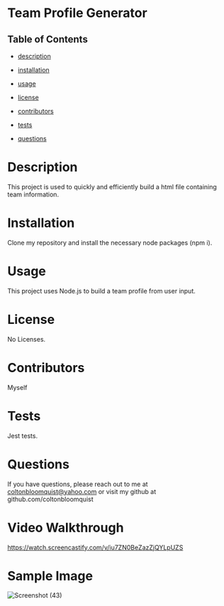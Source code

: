 # **Team Profile Generator**

  ## Table of Contents

  * [description](#description)

  * [installation](#installation)

  * [usage](#usage)

  * [license](#license)

  * [contributors](#contributors)

  * [tests](#tests)

  * [questions](#questions)



  # Description
  This project is used to quickly and efficiently build a html file containing team information. 
  
  # Installation
  Clone my repository and install the necessary node packages (npm i).

  # Usage
  This project uses Node.js to build a team profile from user input.  

  # License
  No Licenses.

  # Contributors
  Myself

  # Tests
  Jest tests.

  # Questions
  If you have questions, please reach out to me at coltonbloomquist@yahoo.com or visit my github at github.com/coltonbloomquist
  
  # Video Walkthrough
  
  https://watch.screencastify.com/v/iu7ZN0BeZazZjQYLpUZS
  
  
  # Sample Image
  
![Screenshot (43)](https://user-images.githubusercontent.com/86384237/135774559-526dd4bc-a1dd-4473-a877-899e7f9846b6.png)
